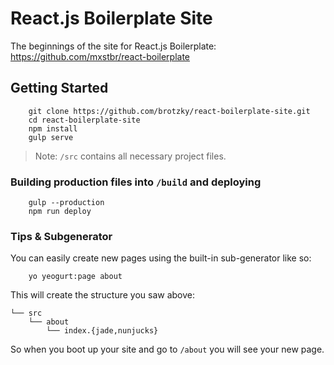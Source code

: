 # React.js Boilerplate Site

The beginnings of the site for React.js Boilerplate: https://github.com/mxstbr/react-boilerplate

## Getting Started

```
	git clone https://github.com/brotzky/react-boilerplate-site.git
	cd react-boilerplate-site
	npm install
	gulp serve
```

> Note: `/src` contains all necessary project files. 

### Building production files into `/build` and deploying

```
	gulp --production
	npm run deploy
```

### Tips & Subgenerator

You can easily create new pages using the built-in sub-generator like so:

```
	yo yeogurt:page about
```

This will create the structure you saw above:

```
└── src
    └── about
        └── index.{jade,nunjucks}
```

So when you boot up your site and go to `/about` you will see your new page.

